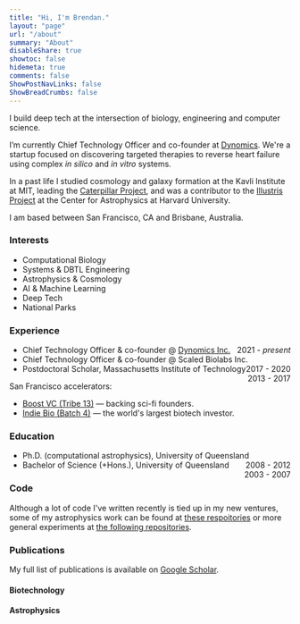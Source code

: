 ```yaml
---
title: "Hi, I'm Brendan."
layout: "page"
url: "/about"
summary: "About"
disableShare: true
showtoc: false
hidemeta: true
comments: false
ShowPostNavLinks: false
ShowBreadCrumbs: false
---
```


I build deep tech at the intersection of biology, engineering and computer science.

I’m currently Chief Technology Officer and co-founder at [Dynomics](https://www.dynomics.com). We're a startup focused on discovering targeted therapies to reverse heart failure using complex *in silico* and *in vitro* systems.

In a past life I studied cosmology and galaxy formation at the Kavli Institute at MIT, leading the [Caterpillar Project](https://www.caterpillarproject.org/), and was a contributor to the [Illustris Project](http://www.illustris-project.org/) at the Center for Astrophysics at Harvard University.

I am based between San Francisco, CA and Brisbane, Australia.

### Interests

- Computational Biology
- Systems & DBTL Engineering
- Astrophysics & Cosmology
- AI & Machine Learning
- Deep Tech
- National Parks

### Experience

* Chief Technology Officer & co-founder @ [Dynomics Inc.](https://dynomics.com) <span style="float:right;">2021 - <i>present</i> </span>
* Chief Technology Officer & co-founder @ Scaled Biolabs Inc. <span style="float:right;">2017 - 2020</span>
* Postdoctoral Scholar, Massachusetts Institute of Technology<span style="float:right;">2013 - 2017</span>

San Francisco accelerators:

* [Boost VC (Tribe 13)](https://www.boost.vc/) &mdash; backing sci-fi founders.
* [Indie Bio (Batch 4)](https://indiebio.co/) &mdash; the world's largest biotech investor.

### Education


* Ph.D. (computational astrophysics), University of Queensland<span style="float:right;">2008 - 2012</span>
* Bachelor of Science (+Hons.), University of Queensland<span style="float:right;">2003 - 2007</span>

### Code

Although a lot of code I've written recently is tied up in my new ventures, some of my astrophysics work can be found at [these respoitories](https://github.com/orgs/caterpillarproject/) or more general experiments at [the following repositories]([https://github.com/bgriffen](https://github.com/bgriffen?tab=repositories)).

### Publications

My full list of publications is available on [Google Scholar](https://scholar.google.com.au/citations?user=ndwtPccAAAAJ&hl=en).

#### Biotechnology

<script id="pub-template-biotech" type="x-tmpl-mustache">
{{#pubsother}}
<li>
    {{authorsFormat}}, {{year}}, <a href="{{url}}"><i>{{title}}</i></a>, {{pub}}.
    {{#codeLink}}<br><small>[<a href="{{codeLink}}">code</a>]</small>{{/codeLink}}
</li>
{{/pubsother}}
{{^pubsother}}
Unable to load publication list.
{{/pubsother}}
</script>

<ul id="publist-biotech"></ul>

#### Astrophysics
<script id="pub-template-astro" type="x-tmpl-mustache">
{{#pubs}}
<li>
    {{authorsFormat}}, {{year}}, <a href="{{url}}"><i>{{title}}</i></a>, {{pub}}.
    {{#codeLink}}<br><small>[<a href="{{codeLink}}">code</a>]</small>{{/codeLink}}
</li>
{{/pubs}}
{{^pubs}}
Unable to load publication list.
{{/pubs}}
</script>

<ul id="publist-astro"></ul>


<script src="https://unpkg.com/mustache@latest"></script>
<script>
  var codeMap = {
  };

  function formatAuthors(authors) {
    authors = authors.map(author => {
      var tokens = author.split(", ");
      if (tokens.length != 2) return author;
      return tokens[1][0] + ". " + tokens[0];
    });
    if (authors.length == 1) {
      return authors[0];
    } else if (authors.length >= 5) {
      return authors.slice(0, 4).join(", ") + ", et al.";
    }
    return authors.slice(0, authors.length - 1).join(", ") + ", and " + authors[authors.length - 1];
  }

  (() => {
    var codeTemplate = document.getElementById("code-template").innerHTML;
    fetch("https://raw.githubusercontent.com/bgriffen/cv/main/data/repos.json")
      .then(response => response.json())
      .then(data => {
        data = data.data.user.pinnedItems.edges.map(value => value.node);
        var rendered = Mustache.render(codeTemplate, { codes: data });
        document.getElementById("codelist").innerHTML = rendered;
      })
      .catch(() => {
        var rendered = Mustache.render(codeTemplate, { codes: [] });
        document.getElementById("codelist").innerHTML = rendered;
      });

    var pubTemplateastro = document.getElementById("pub-template-astro").innerHTML;
    fetch("https://raw.githubusercontent.com/bgriffen/cv/main/data/pubs.json")
      .then(response => response.json())
      .then(data => {
        // Only first author
        data = data.filter(value => {
          return value.authors[0].startsWith("Griffen") && value.doctype == "article";
        });

        // Format authors
        data = data.map(value => {
          value.authorsFormat = formatAuthors(value.authors);
          value.codeLink = codeMap[value.doi];
          return value;
        });

        var rendered = Mustache.render(pubTemplateastro, { pubs: data });
        document.getElementById("publist-astro").innerHTML = rendered;
      })
      .catch(() => {
        var rendered = Mustache.render(pubTemplateastro, { pubs: [] });
        document.getElementById("publist-astro").innerHTML = rendered;
      });

    var pubTemplatebiotech = document.getElementById("pub-template-biotech").innerHTML;
    fetch("https://raw.githubusercontent.com/bgriffen/cv/main/data/other_pubs.json")
      .then(response => response.json())
      .then(data => {
        // Only first author
        data = data.filter(value => {
          return value.authors[0].startsWith("Mills") && value.doctype == "article";
        });

        // Format authors
        data = data.map(value => {
          value.authorsFormat = formatAuthors(value.authors);
          value.codeLink = codeMap[value.doi];
          return value;
        });

        var rendered = Mustache.render(pubTemplatebiotech, { pubsother: data });
        document.getElementById("publist-biotech").innerHTML = rendered;
      })
      .catch(() => {
        var rendered = Mustache.render(pubTemplatebiotech, { pubsother: [] });
        document.getElementById("publist-biotech").innerHTML = rendered;
      });
  })();
</script>
